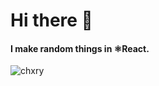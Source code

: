 # Hi there 👋

#### I make random things in ⚛React.
<img src="https://github-readme-stats.vercel.app/api/top-langs?username=chxry&cache_seconds=0&hide=c%23&langs_count=6&theme=dark&bg_color=30,6441A5,2a0845&title_color=ffffff&text_color=ffffff&cache_seconds=1800&locale=en&layout=compact" alt="chxry" />
